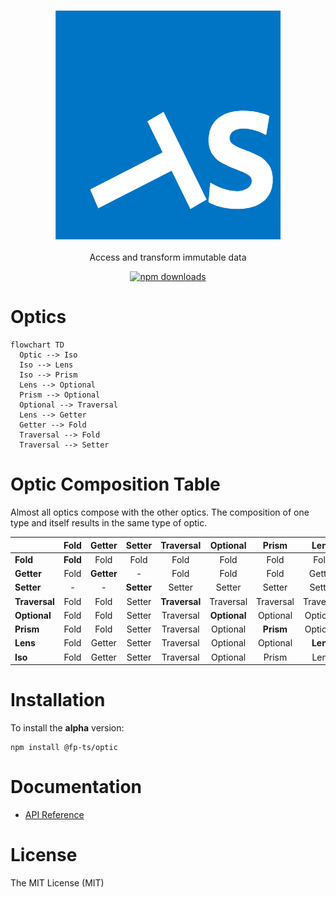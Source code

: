 <h3 align="center">
  <a href="https://fp-ts.github.io/codec/">
    <img src="./docs/fp-ts-logo.png">
  </a>
</h3>

<p align="center">
Access and transform immutable data
</p>

<p align="center">
  <a href="https://www.npmjs.com/package/@fp-ts/codec">
    <img src="https://img.shields.io/npm/dm/@fp-ts/codec.svg" alt="npm downloads" height="20">
  </a>
</p>

# Optics

```mermaid
flowchart TD
  Optic --> Iso
  Iso --> Lens
  Iso --> Prism
  Lens --> Optional
  Prism --> Optional
  Optional --> Traversal
  Lens --> Getter
  Getter --> Fold
  Traversal --> Fold
  Traversal --> Setter
```

# Optic Composition Table

Almost all optics compose with the other optics. The composition of one type and itself results in the same type of optic.

|               |   Fold   |   Getter   |   Setter   |   Traversal   |   Optional   |   Prism   |   Lens    |    Iso    |
| ------------- | :------: | :--------: | :--------: | :-----------: | :----------: | :-------: | :-------: | :-------: |
| **Fold**      | **Fold** |    Fold    |    Fold    |     Fold      |     Fold     |   Fold    |   Fold    |   Fold    |
| **Getter**    |   Fold   | **Getter** |     -      |     Fold      |     Fold     |   Fold    |  Getter   |  Getter   |
| **Setter**    |    -     |     -      | **Setter** |    Setter     |    Setter    |  Setter   |  Setter   |  Setter   |
| **Traversal** |   Fold   |    Fold    |   Setter   | **Traversal** |  Traversal   | Traversal | Traversal | Traversal |
| **Optional**  |   Fold   |    Fold    |   Setter   |   Traversal   | **Optional** | Optional  | Optional  | Optional  |
| **Prism**     |   Fold   |    Fold    |   Setter   |   Traversal   |   Optional   | **Prism** | Optional  |   Prism   |
| **Lens**      |   Fold   |   Getter   |   Setter   |   Traversal   |   Optional   | Optional  | **Lens**  |   Lens    |
| **Iso**       |   Fold   |   Getter   |   Setter   |   Traversal   |   Optional   |   Prism   |   Lens    |  **Iso**  |

# Installation

To install the **alpha** version:

```
npm install @fp-ts/optic
```

# Documentation

- [API Reference](https://fp-ts.github.io/codec/)

# License

The MIT License (MIT)
